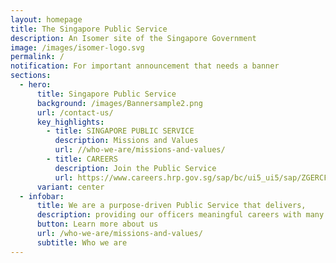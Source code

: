 ```yaml
---
layout: homepage
title: The Singapore Public Service
description: An Isomer site of the Singapore Government
image: /images/isomer-logo.svg
permalink: /
notification: For important announcement that needs a banner
sections:
  - hero:
      title: Singapore Public Service
      background: /images/Bannersample2.png
      url: /contact-us/
      key_highlights:
        - title: SINGAPORE PUBLIC SERVICE
          description: Missions and Values
          url: //who-we-are/missions-and-values/
        - title: CAREERS
          description: Join the Public Service
          url: https://www.careers.hrp.gov.sg/sap/bc/ui5_ui5/sap/ZGERCFA004/index.html
      variant: center
  - infobar:
      title: We are a purpose-driven Public Service that delivers,
      description: providing our officers meaningful careers with many experiences.
      button: Learn more about us
      url: /who-we-are/missions-and-values/
      subtitle: Who we are
---
```

